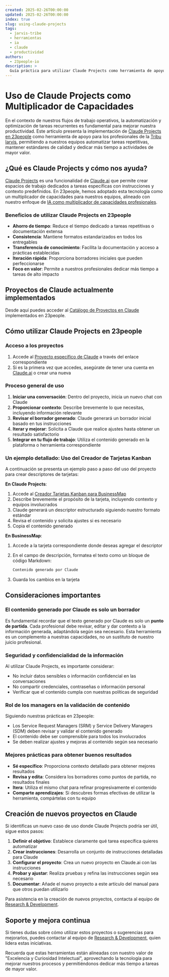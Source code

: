 ```yaml
---
created: 2025-02-26T00:00:00
updated: 2025-02-26T00:00:00
index: true
slug: using-claude-projects
tags: 
  - jarvis-tribe
  - herramientas
  - ia
  - claude
  - productividad
authors:
  - 23people-io
description: >
  Guía práctica para utilizar Claude Projects como herramienta de apoyo en diversos flujos de trabajo de la Tribu Iarvis, potenciando la productividad y estandarización en los equipos de 23people.
---
```


# Uso de Claude Projects como Multiplicador de Capacidades

En el contexto de nuestros flujos de trabajo operativos, la automatización y optimización de tareas recurrentes es fundamental para mejorar nuestra productividad. Este artículo presenta la implementación de [Claude Projects en 23people](https://claude.ai/projects) como herramienta de apoyo para los profesionales de la [Tribu Iarvis](/organization/tribes/iarvis-tribe), permitiendo a nuestros equipos automatizar tareas repetitivas, mantener estándares de calidad y dedicar más tiempo a actividades de mayor valor.

## ¿Qué es Claude Projects y cómo nos ayuda?

[Claude Projects](https://support.anthropic.com/en/articles/9517075-what-are-projects) es una funcionalidad de [Claude.ai](https://www.anthropic.com/claude) que permite crear espacios de trabajo dedicados a tareas específicas con instrucciones y contexto predefinidos. En 23people, hemos adoptado esta tecnología como un multiplicador de capacidades para nuestros equipos, alineado con nuestro enfoque de [IA como multiplicador de capacidades profesionales](/insights/ai-as-professional-capabilities-multiplier).

### Beneficios de utilizar Claude Projects en 23people

- **Ahorro de tiempo**: Reduce el tiempo dedicado a tareas repetitivas o documentación extensa
- **Consistencia**: Mantiene formatos estandarizados en todos los entregables
- **Transferencia de conocimiento**: Facilita la documentación y acceso a prácticas establecidas
- **Iteración rápida**: Proporciona borradores iniciales que pueden perfeccionarse
- **Foco en valor**: Permite a nuestros profesionales dedicar más tiempo a tareas de alto impacto

## Proyectos de Claude actualmente implementados

Desde aquí puedes acceder al [Catálogo de Proyectos en Claude](https://claude.ai/projects) implementados en 23people.

## Cómo utilizar Claude Projects en 23people

### Acceso a los proyectos

1. Accede al [Proyecto específico de Claude](https://claude.ai/projects) a través del enlace correspondiente
2. Si es la primera vez que accedes, asegúrate de tener una cuenta en [Claude.ai](https://claude.ai) o crear una nueva

### Proceso general de uso

1. **Iniciar una conversación**: Dentro del proyecto, inicia un nuevo chat con Claude
2. **Proporcionar contexto**: Describe brevemente lo que necesitas, incluyendo información relevante
3. **Revisar el borrador generado**: Claude generará un borrador inicial basado en tus instrucciones
4. **Iterar y mejorar**: Solicita a Claude que realice ajustes hasta obtener un resultado satisfactorio
5. **Integrar en tu flujo de trabajo**: Utiliza el contenido generado en la plataforma o herramienta correspondiente

### Un ejemplo detallado: Uso del Creador de Tarjetas Kanban

A continuación se presenta un ejemplo paso a paso del uso del proyecto para crear descriptores de tarjetas:

**En Claude Projects**:

1. Accede al [Creador Tarjetas Kanban para BusinessMap](https://claude.ai/project/7b5ed878-99d1-40c7-902e-69e246556f24)
2. Describe brevemente el propósito de la tarjeta, incluyendo contexto y equipos involucrados
3. Claude generará un descriptor estructurado siguiendo nuestro formato estándar
4. Revisa el contenido y solicita ajustes si es necesario
5. Copia el contenido generado

**En BusinessMap**:

1. Accede a la tarjeta correspondiente donde deseas agregar el descriptor
2. En el campo de descripción, formatea el texto como un bloque de código Markdown:

   ```markdown
   Contenido generado por Claude
   ```

3. Guarda los cambios en la tarjeta

## Consideraciones importantes

### El contenido generado por Claude es solo un borrador

Es fundamental recordar que el texto generado por Claude es solo un **punto de partida**. Cada profesional debe revisar, editar y dar contexto a la información generada, adaptándola según sea necesario. Esta herramienta es un complemento a nuestras capacidades, no un sustituto de nuestro juicio profesional.

### Seguridad y confidencialidad de la información

Al utilizar Claude Projects, es importante considerar:

- No incluir datos sensibles o información confidencial en las conversaciones
- No compartir credenciales, contraseñas o información personal
- Verificar que el contenido cumpla con nuestras políticas de seguridad

### Rol de los managers en la validación de contenido

Siguiendo nuestras prácticas en 23people:

- Los Service Request Managers (SRM) y Service Delivery Managers (SDM) deben revisar y validar el contenido generado
- El contenido debe ser comprensible para todos los involucrados
- Se deben realizar ajustes y mejoras al contenido según sea necesario

### Mejores prácticas para obtener buenos resultados

- **Sé específico**: Proporciona contexto detallado para obtener mejores resultados
- **Revisa y edita**: Considera los borradores como puntos de partida, no resultados finales
- **Itera**: Utiliza el mismo chat para refinar progresivamente el contenido
- **Comparte aprendizajes**: Si descubres formas efectivas de utilizar la herramienta, compártelas con tu equipo

## Creación de nuevos proyectos en Claude

Si identificas un nuevo caso de uso donde Claude Projects podría ser útil, sigue estos pasos:

1. **Definir el objetivo**: Establece claramente qué tarea específica quieres automatizar
2. **Crear instrucciones**: Desarrolla un conjunto de instrucciones detalladas para Claude
3. **Configurar el proyecto**: Crea un nuevo proyecto en Claude.ai con las instrucciones
4. **Probar y ajustar**: Realiza pruebas y refina las instrucciones según sea necesario
5. **Documentar**: Añade el nuevo proyecto a este artículo del manual para que otros puedan utilizarlo

Para asistencia en la creación de nuevos proyectos, contacta al equipo de [Research & Development](/organization/teams/research-and-development).

## Soporte y mejora continua

Si tienes dudas sobre cómo utilizar estos proyectos o sugerencias para mejorarlos, puedes contactar al equipo de [Research & Development](/organization/teams/research-and-development), quien lidera estas iniciativas.

Recuerda que estas herramientas están alineadas con nuestro valor de "Excelencia y Curiosidad Intelectual", aprovechando la tecnología para mejorar nuestros procesos y permitiéndonos dedicar más tiempo a tareas de mayor valor.

